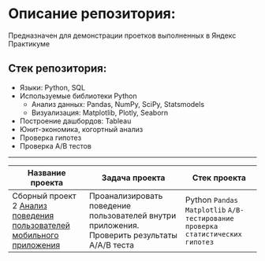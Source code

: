# Описание репозитория:
Предназначен для демонстрации проетков выполненных в Яндекс Практикуме

## Стек репозитория:
* Языки: Python, SQL
* Используемые библиотеки Python
   * Анализ данных: Pandas, NumPy, SciPy, Statsmodels
   * Визуализация: Matplotlib, Plotly, Seaborn
* Построение дашбордов: Tableau
* Юнит-экономика, когортный анализ
* Проверка гипотез
* Проверка A/B тестов
  
___ 

| **Название проекта** | **Задача проекта** | **Стек проекта** |
|----------------------|--------------------|------------------|
| Сборный проект 2 [Анализ поведения пользователей мобильного приложения](https://github.com/romanbinya/projecctyandex/tree/main/Сборный%20проект%202)|Проанализировать поведение пользователей внутри приложения. Проверить результаты A/A/B теста| Python `Pandas` `Matplotlib`     `A/B-тестирование проверка статистических гипотез`

